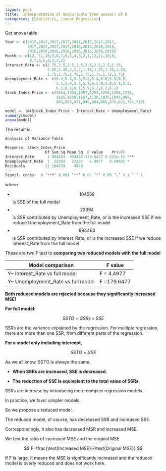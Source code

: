 ```yaml
---
layout: post
title:  Interpretation of Anova Table from anova() of R
categories: [Statistics, Linear_Regression]
---
```




Get anova table

```R
Year <- c(2017,2017,2017,2017,2017,2017,2017,2017,
          2017,2017,2017,2017,2016,2016,2016,2016,
          2016,2016,2016,2016,2016,2016,2016,2016)
Month <- c(12, 11,10,9,8,7,6,5,4,3,2,1,12,11,10,9,
           8,7,6,5,4,3,2,1)
Interest_Rate <- c(2.75,2.5,2.5,2.5,2.5,2.5,2.5,2.25,
                   2.25,2.25,2,2,2,1.75,1.75,1.75,1.75,
                   1.75,1.75,1.75,1.75,1.75,1.75,1.75)
Unemployment_Rate <- c(5.3,5.3,5.3,5.3,5.4,5.6,5.5,5.5,
                       5.5,5.6,5.7,5.9,6,5.9,5.8,6.1,6.2,
                       6.1,6.1,6.1,5.9,6.2,6.2,6.1)
Stock_Index_Price <- c(1464,1394,1357,1293,1256,1254,1234,
                       1195,1159,1167,1130,1075,1047,965,
                       943,958,971,949,884,866,876,822,704,719) 

model <- lm(Stock_Index_Price ~ Interest_Rate + Unemployment_Rate)
summary(model)
anova(model)
```

The result is

```R
Analysis of Variance Table

Response: Stock_Index_Price
                  Df Sum Sq Mean Sq  F value    Pr(>F)    
Interest_Rate      1 894463  894463 179.6477 9.231e-12 ***
Unemployment_Rate  1  22394   22394   4.4977   0.04601 *  
Residuals         21 104559    4979                       
---
Signif. codes:  0 ‘***’ 0.001 ‘**’ 0.01 ‘*’ 0.05 ‘.’ 0.1 ‘ ’ 1
```



where 

- $$104559$$ is SSE of the full model
- $$22394$$ is SSR contributed by Unemployment_Rate, or is the increased SSE if we reduce Unemployment_Rate from the full model
- $$894463$$ is SSR contributed by Interest_Rate, or is the increased SSE if we reduce Interest_Rate from the full model

These are two F test to **comparing two reduced models with the full model**

| Model comparison                    | F value    |
| ----------------------------------- | ---------- |
| Y~ Interest_Rate  vs full model     | F = 4.4977  |
| Y~ Unemployment_Rate vs full model  | F =179.6477 |

**Both reduced models are rejected because they significantly increased MSE!**



**For full model:**

$$
SSTO=SSRs+SSE 
$$

SSRs are the variance explained by the regression.  For multiple regression, there are more than one SSR, from different parts of the regression.

**For a model only including intercept**, 

$$
SSTO=SSE 
$$


As we all know, SSTO is always the same.

- **When SSRs are increased, SSE is decreased.**

- **The reduction of SSE is equivalent to the total value of SSRs.**

SSRs are increase by introducing more complex regression models.



In practice, we favor simpler models. 

So we propose a reduced model.

The reduced model, of course, has decreased SSR and increased SSE.

Correspondingly, it also has decreased MSR and increased MSE.



We test the ratio of increased MSE and the original MSE

$$ F=\frac{\text{Increased MSE}}{\text{Original MSE}} $$

If F is large, it means the MSE is significantly increased and the reduced model is overly reduced and does not work here.

